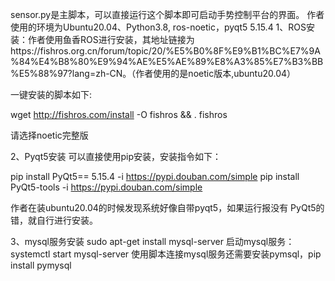 sensor.py是主脚本，可以直接运行这个脚本即可启动手势控制平台的界面。
作者使用的环境为Ubuntu20.04、Python3.8, ros-noetic，pyqt5 5.15.4
1、ROS安装：作者使用鱼香ROS进行安装，其地址链接为https://fishros.org.cn/forum/topic/20/%E5%B0%8F%E9%B1%BC%E7%9A%84%E4%B8%80%E9%94%AE%E5%AE%89%E8%A3%85%E7%B3%BB%E5%88%97?lang=zh-CN。（作者使用的是noetic版本,ubuntu20.04）

一键安装的脚本如下:

wget http://fishros.com/install -O fishros && . fishros

请选择noetic完整版

2、Pyqt5安装
可以直接使用pip安装，安装指令如下：

pip install PyQt5== 5.15.4 -i https://pypi.douban.com/simple
pip install PyQt5-tools -i https://pypi.douban.com/simple

作者在装ubuntu20.04的时候发现系统好像自带pyqt5，如果运行报没有 PyQt5的错，就自行进行安装。

3、mysql服务安装
sudo apt-get install mysql-server
启动mysql服务：systemctl start mysql-server
使用脚本连接mysql服务还需要安装pymsql，pip install pymysql
